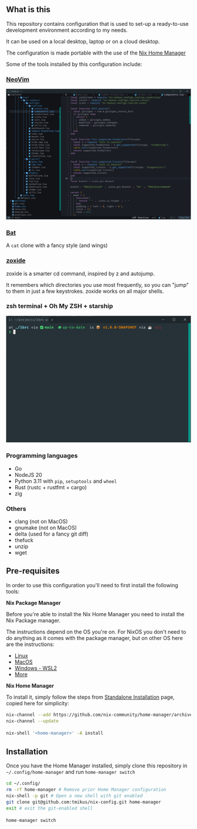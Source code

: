 ## What is this

This repository contains configuration that is used to set-up a ready-to-use development environment according to my needs.

It can be used on a local desktop, laptop or on a cloud desktop.

The configuration is made portable with the use of the [Nix Home Manager](https://nix-community.github.io/home-manager/index.xhtm)

Some of the tools installed by this configuration include:


### [NeoVim](https://neovim.io/)

![Neovim](docs/nvim.png)

### [Bat](https://github.com/sharkdp/bat)

A `cat` clone with a fancy style (and wings)

### [zoxide](https://github.com/ajeetdsouza/zoxide)

zoxide is a smarter cd command, inspired by z and autojump.

It remembers which directories you use most frequently, so you can "jump" to them in just a few keystrokes.
zoxide works on all major shells.

### zsh terminal + Oh My ZSH + starship

![ZSH](docs/zsh.png)

### Programming languages

* Go
* NodeJS 20
* Python 3.11 with `pip`, `setuptools` and `wheel`
* Rust (rustc + rustfmt + cargo)
* zig

### Others

* clang (not on MacOS)
* gnumake (not on MacOS)
* delta (used for a fancy git diff)
* thefuck
* unzip
* wget

## Pre-requisites

In order to use this configuration you'll need to first install the following tools:

**Nix Package Manager**

Before you're able to install the Nix Home Manager you need to install the Nix Package manager.

The instructions depend on the OS you're on. For NixOS you don't need to do anything as it comes with the package manager, but on other OS here are the instructions:

* [Linux](https://nixos.org/download/#nix-install-linux)
* [MacOS](https://nixos.org/download/#nix-install-macos)
* [Windows - WSL2](https://nixos.org/download/#nix-install-windows)
* [More](https://nixos.org/download/#nix-more)


**Nix Home Manager**

To install it, simply follow the steps from [Standalone Installation](https://nix-community.github.io/home-manager/index.xhtml#ch-installation) page, copied here for simplicity:

```bash
nix-channel --add https://github.com/nix-community/home-manager/archive/release-23.11.tar.gz home-manager
nix-channel --update

nix-shell '<home-manager>' -A install
```

## Installation

Once you have the Home Manager installed, simply clone this repository in `~/.config/home-manager` and run `home-manager switch`

```bash
cd ~/.config/
rm -rf home-manager # Remove prior Home Manager configuration
nix-shell -p git # Open a new shell with git enabled
git clone git@github.com:tmikus/nix-config.git home-manager
exit # exit the git-enabled shell

home-manager switch
```
